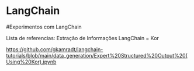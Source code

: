 # LangChain
#Experimentos com LangChain

Lista de referencias:
Extração de Informações
LangChain = Kor

https://github.com/gkamradt/langchain-tutorials/blob/main/data_generation/Expert%20Structured%20Output%20(Using%20Kor).ipynb
